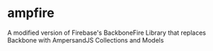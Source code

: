 # ampfire
A modified version of Firebase's BackboneFire Library that replaces Backbone with AmpersandJS Collections and Models
